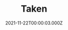 ---
title: "Taken"
year: 2008
date: 2021-11-22T00:00:03.000Z
permalink: /almanac/movies/2021-11-22-taken/index.html
link: https://letterboxd.com/rknightuk/film/taken/
rating: 3
---